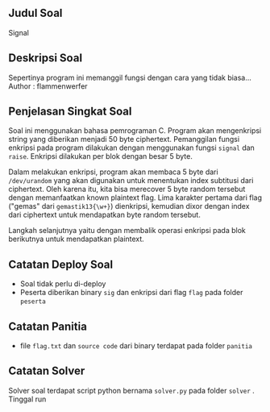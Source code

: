 ## Judul Soal
Signal

## Deskripsi Soal
Sepertinya program ini memanggil fungsi dengan cara yang tidak biasa...<br>
Author : flammenwerfer

## Penjelasan Singkat Soal
Soal ini menggunakan bahasa pemrograman C. Program akan mengenkripsi string yang diberikan menjadi 50 byte ciphertext. Pemanggilan fungsi enkripsi pada program dilakukan dengan menggunakan fungsi `signal` dan `raise`. Enkripsi dilakukan per blok dengan besar 5 byte.

Dalam melakukan enkripsi, program akan membaca 5 byte dari `/dev/urandom` yang akan digunakan untuk menentukan index subtitusi dari ciphertext. Oleh karena itu, kita bisa merecover 5 byte random tersebut dengan memanfaatkan known plaintext flag. Lima karakter pertama dari flag ("gemas" dari `gemastik13{\w+}`) dienkripsi, kemudian dixor dengan index dari ciphertext untuk mendapatkan byte random tersebut.

Langkah selanjutnya yaitu dengan membalik operasi enkripsi pada blok berikutnya untuk mendapatkan plaintext.

## Catatan Deploy Soal
- Soal tidak perlu di-deploy
- Peserta diberikan binary `sig` dan enkripsi dari flag `flag` pada folder `peserta`

## Catatan Panitia
- file `flag.txt` dan `source code` dari binary terdapat pada folder `panitia`

## Catatan Solver
Solver soal terdapat script python bernama `solver.py` pada folder `solver` . Tinggal run


